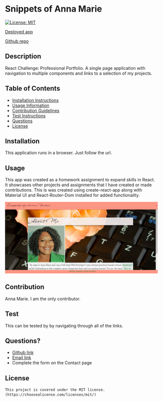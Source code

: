   # Snippets of Anna Marie

  [![License: MIT](https://img.shields.io/badge/License-MIT-yellow.svg)](https://opensource.org/licenses/MIT)

  [Deployed app](https://ampatte.github.io/snippets-of-annamarie)

  [Github repo](https://github.com/ampatte/snippets-of-annamarie)

  ## Description
  React Challenge: Professional Portfolio. A single page application with navigation to multiple components and links to a selection of my projects.
    

  ## Table of Contents
  - [Installation Instructions](#Installation)
  - [Usage Information](#Usage)
  - [Contribution Guidelines](#Contribution)
  - [Test Instructions](#Test)
  - [Questions](#Questions)
  - [License](#License)
  
  ## Installation
  This application runs in a browser. Just follow the url.

  ## Usage
  This app was created as a homework assignment to expand skills in React. It showcases other projects and assignments that I have created or made contributions. This is was created using create-react-app along with Material UI and React-Router-Dom installed for added functionality.

  ![alt text](src/assets/screenshots/snippets.png)
  
  ## Contribution
  Anna Marie. I am the only contributor.

  ## Test
  This can be tested by by navigating through all of the links.

  ## Questions?
  - [Github link](https://github.com/ampatte)
  - [Email link](ampatte717@gmail.com)
  - Complete the form on the Contact page 

  ## License
    This project is covered under the MIT license.(https://choosealicense.com/licenses/mit/)
